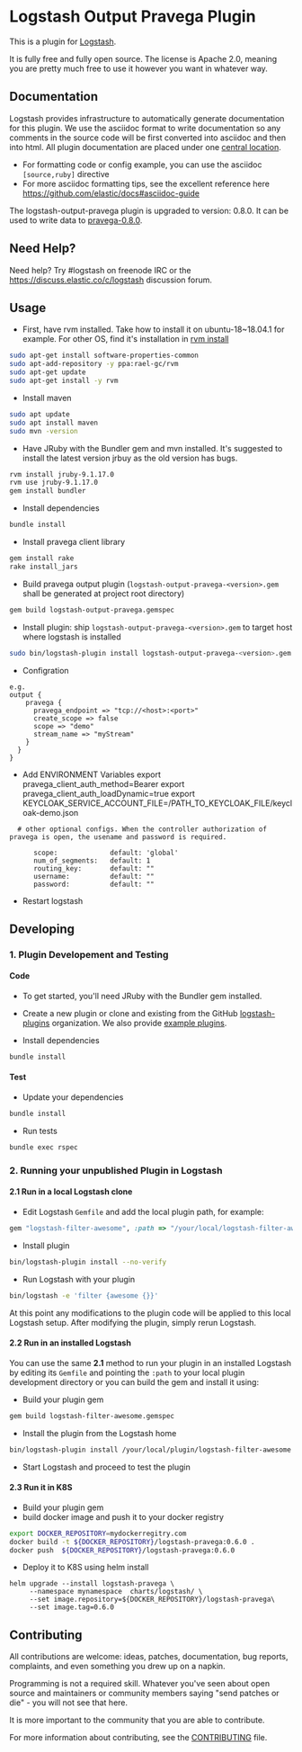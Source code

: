 # Logstash Output Pravega Plugin

This is a plugin for [Logstash](https://github.com/elastic/logstash).

It is fully free and fully open source. The license is Apache 2.0, meaning you are pretty much free to use it however you want in whatever way.

## Documentation

Logstash provides infrastructure to automatically generate documentation for this plugin. We use the asciidoc format to write documentation so any comments in the source code will be first converted into asciidoc and then into html. All plugin documentation are placed under one [central location](http://www.elastic.co/guide/en/logstash/current/).

- For formatting code or config example, you can use the asciidoc `[source,ruby]` directive
- For more asciidoc formatting tips, see the excellent reference here https://github.com/elastic/docs#asciidoc-guide

The logstash-output-pravega plugin is upgraded to version: 0.8.0. It can be used to write data to [pravega-0.8.0](https://github.com/pravega/pravega/releases).

## Need Help?

Need help? Try #logstash on freenode IRC or the https://discuss.elastic.co/c/logstash discussion forum.

## Usage
- First, have rvm installed. Take how to install it on ubuntu-18~18.04.1 for example. For other OS, find it's installation in [rvm install](https://rvm.io/rvm/install)
```sh
sudo apt-get install software-properties-common
sudo apt-add-repository -y ppa:rael-gc/rvm
sudo apt-get update
sudo apt-get install -y rvm
```

- Install maven
```sh
sudo apt update
sudo apt install maven
sudo mvn -version
```

- Have JRuby with the Bundler gem and mvn installed. It's suggested to install the latest version jrbuy as the old version has bugs.
```sh
rvm install jruby-9.1.17.0
rvm use jruby-9.1.17.0
gem install bundler
```

- Install dependencies
```sh
bundle install
```

- Install pravega client library
```sh
gem install rake
rake install_jars
```
- Build pravega output plugin (`logstash-output-pravega-<version>.gem` shall be generated at project root directory)
```sh
gem build logstash-output-pravega.gemspec
```
- Install plugin: ship `logstash-output-pravega-<version>.gem` to target host where logstash is installed
```sh
sudo bin/logstash-plugin install logstash-output-pravega-<version>.gem
```
- Configration
```
e.g.
output {
    pravega {
      pravega_endpoint => "tcp://<host>:<port>"
      create_scope => false
      scope => "demo"
      stream_name => "myStream"
    }
  }
}
```
- Add ENVIRONMENT Variables
export pravega_client_auth_method=Bearer
export pravega_client_auth_loadDynamic=true 
export KEYCLOAK_SERVICE_ACCOUNT_FILE=/PATH_TO_KEYCLOAK_FILE/keycloak-demo.json

```
  # other optional configs. When the controller authorization of pravega is open, the usename and password is required.

      scope:             default: 'global'
      num_of_segments:   default: 1
      routing_key:       default: ""
      username:          default: ""
      password:          default: ""
```

- Restart logstash

## Developing

### 1. Plugin Developement and Testing

#### Code
- To get started, you'll need JRuby with the Bundler gem installed.

- Create a new plugin or clone and existing from the GitHub [logstash-plugins](https://github.com/logstash-plugins) organization. We also provide [example plugins](https://github.com/logstash-plugins?query=example).

- Install dependencies
```sh
bundle install
```

#### Test

- Update your dependencies
```sh
bundle install
```

- Run tests
```sh
bundle exec rspec
```

### 2. Running your unpublished Plugin in Logstash

#### 2.1 Run in a local Logstash clone

- Edit Logstash `Gemfile` and add the local plugin path, for example:
```ruby
gem "logstash-filter-awesome", :path => "/your/local/logstash-filter-awesome"
```
- Install plugin
```sh
bin/logstash-plugin install --no-verify
```
- Run Logstash with your plugin
```sh
bin/logstash -e 'filter {awesome {}}'
```
At this point any modifications to the plugin code will be applied to this local Logstash setup. After modifying the plugin, simply rerun Logstash.

#### 2.2 Run in an installed Logstash

You can use the same **2.1** method to run your plugin in an installed Logstash by editing its `Gemfile` and pointing the `:path` to your local plugin development directory or you can build the gem and install it using:

- Build your plugin gem
```sh
gem build logstash-filter-awesome.gemspec
```
- Install the plugin from the Logstash home
```sh
bin/logstash-plugin install /your/local/plugin/logstash-filter-awesome.gem
```
- Start Logstash and proceed to test the plugin

#### 2.3 Run it in K8S

- Build your plugin gem
- build docker image and push it to your docker registry
```sh
export DOCKER_REPOSITORY=mydockerregitry.com
docker build -t ${DOCKER_REPOSITORY}/logstash-pravega:0.6.0 .
docker push  ${DOCKER_REPOSITORY}/logstash-pravega:0.6.0
```
- Deploy it to K8S using helm install
```
helm upgrade --install logstash-pravega \
     --namespace mynamespace  charts/logstash/ \
     --set image.repository=${DOCKER_REPOSITORY}/logstash-pravega\
     --set image.tag=0.6.0
```

## Contributing

All contributions are welcome: ideas, patches, documentation, bug reports, complaints, and even something you drew up on a napkin.

Programming is not a required skill. Whatever you've seen about open source and maintainers or community members  saying "send patches or die" - you will not see that here.

It is more important to the community that you are able to contribute.

For more information about contributing, see the [CONTRIBUTING](https://github.com/elastic/logstash/blob/master/CONTRIBUTING.md) file.
